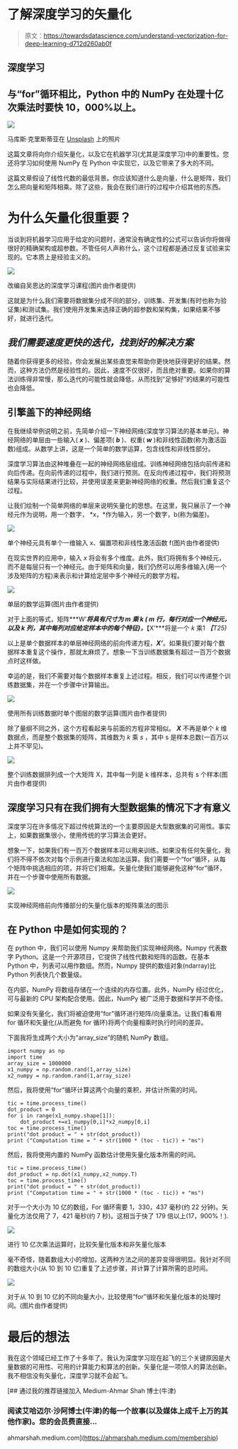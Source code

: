 # 了解深度学习的矢量化

> 原文：<https://towardsdatascience.com/understand-vectorization-for-deep-learning-d712d260ab0f>

## 深度学习

## 与“for”循环相比，Python 中的 NumPy 在处理十亿次乘法时要快 10，000%以上。

![](img/a520f5acc88153dea75ddf52cfb59aca.png)

马库斯·克里斯蒂亚在 [Unsplash](https://unsplash.com?utm_source=medium&utm_medium=referral) 上的照片

这篇文章将向你介绍矢量化，以及它在机器学习(尤其是深度学习)中的重要性。您还将学习如何使用 NumPy 在 Python 中实现它，以及它带来了多大的不同。

这篇文章假设了线性代数的最低背景。你应该知道什么是向量，什么是矩阵，我们怎么把向量和矩阵相乘。除了这些，我会在我们进行的过程中介绍其他的东西。

# 为什么矢量化很重要？

当谈到将机器学习应用于给定的问题时，通常没有确定性的公式可以告诉你将做得很好的精确架构或超参数。不管任何人声称什么，这个过程都是通过反复试验来实现的。它本质上是经验主义的。

![](img/8f8cf493f518e5c96913861a770cd6a2.png)

改编自吴恩达的深度学习课程(图片由作者提供)

这就是为什么我们需要将数据集分成不同的部分，训练集、开发集(有时也称为验证集)和测试集。我们使用开发集来选择正确的超参数和架构集，如果结果不够好，就进行迭代。

## ***我们需要速度更快的迭代，找到好的解决方案***

随着你获得更多的经验，你会发展出某些直觉来帮助你更快地获得更好的结果。然而，这种方法仍然是经验性的。因此，速度不仅很好，而且绝对重要。如果你的算法训练得非常慢，那么迭代的可能性就会降低，从而找到“足够好”的结果的可能性也会降低。

## 引擎盖下的神经网络

在我继续举例说明之前，先简单介绍一下神经网络(深度学习算法的基本单元)。神经网络的单层由一些输入( ***x*** )、偏差项( ***b*** )、权重( ***w*** )和非线性函数(称为激活函数)组成。从数学上讲，这是一个简单的数学运算，包含线性和非线性部分。

深度学习算法由这种堆叠在一起的神经网络层组成。训练神经网络包括向前传递和向后传递。在向前传递的过程中，我们进行预测。在反向传递过程中，我们将预测结果与实际结果进行比较，并使用误差来更新神经网络的权重。然后我们重复这个过程。

让我们绘制一个简单网络的单层来说明矢量化的思想。在这里，我只展示了一个神经元作为说明，用一个数字， *x，*作为输入，另一个数字，b(称为偏差)。

![](img/995fe646e74280672de6b525778cc51a.png)

单个神经元具有单个一维输入 x、偏置项和非线性激活函数 f(图片由作者提供)

在现实世界的应用中，输入 *x* 将会有多个维度。此外，我们将拥有多个神经元，而不是每层只有一个神经元。由于矩阵和向量，我们仍然可以用多维输入(用一个涉及矩阵的方程)来表示和计算给定层中多个神经元的数学方程。

![](img/999ae71ca7128a001441f370ed2da365.png)

单层的数学运算(图片由作者提供)

对于上面的等式，矩阵***W’***将具有尺寸为 *m* 乘 *k* ( *m* 行，每行对应一个神经元，以及 *k* 列，其中每列对应给定样本中的每个特征)，***【X’***将是一个 *k* 乘1 *【T25)*

以上是单个数据样本的单层神经网络的前向传递方程，***X’***。如果我们要对每个数据样本重复这个操作，那就太麻烦了。想象一下当训练数据集有超过一百万个数据点时这样做。

幸运的是，我们不需要对每个数据样本重复上述过程。相反，我们可以传递整个训练数据集，并在一个步骤中计算输出。

![](img/4b593601d53daa5b30be449ae2665486.png)

使用所有训练数据时单个图层的数学运算(图片由作者提供)

除了量纲不同之外，这个方程看起来与前面的方程非常相似。 ***X*** 不再是单个 *k* 维数据点，而是整个数据集的矩阵，其维数为 *k* 乘 *s* ，其中 s 是样本总数(一百万以上并不罕见)。

![](img/c3f6bfe723b99d2fe1405812e94e638b.png)

整个训练数据排列成一个大矩阵 X，其中每一列是 k 维样本，总共有 s 个样本(图片由作者提供)

## 深度学习只有在我们拥有大型数据集的情况下才有意义

深度学习在许多情况下超过传统算法的一个主要原因是大型数据集的可用性。事实上，如果数据集很小，使用传统的学习算法会更好。

想象一下，如果我们有一百万个数据样本可以用来训练。如果没有任何矢量化，我们将不得不依次对每个示例进行乘法和加法运算。我们需要一个“for”循环，从每个矩阵中挑选相应的项，并将它们相乘。矢量化使我们能够避免这种“for”循环，并在一个步骤中使用所有数据。

![](img/cc12ba8599ff4ee77ef2e00df74e02ba.png)

实现神经网络前向传播部分的矢量化版本的矩阵乘法的图示

## 在 Python 中是如何实现的？

在 python 中，我们可以使用 Numpy 来帮助我们实现神经网络。Numpy 代表数字 Python。这是一个开源项目，它提供了线性代数和矩阵的函数。在基本 Python 中，列表可以用作数组。然而，Numpy 提供的数组对象(ndarray)比 Python 列表快几个数量级。

在内部，NumPy 将数组存储在一个连续的内存位置。此外，NumPy 经过优化，可与最新的 CPU 架构配合使用。因此，NumPy 被广泛用于数据科学并不奇怪。

如果没有矢量化，我们将被迫使用“for”循环进行矩阵/向量乘法。让我们看看用 for 循环和矢量化(从而避免 for 循环)将两个向量相乘时执行时间的差异。

下面我将生成两个大小为“array_size”的随机 NumPy 数组。

```
import numpy as np
import time
array_size = 1000000
x1_numpy = np.random.rand(1,array_size)
x2_numpy = np.random.rand(1,array_size)
```

然后，我将使用“for”循环计算这两个向量的乘积，并估计所需的时间。

```
tic = time.process_time()
dot_product = 0
for i in range(x1_numpy.shape[1]):
    dot_product +=x1_numpy[0,i]*x2_numpy[0,i]
toc = time.process_time()
print("dot product = " + str(dot_product))
print ("Computation time = " + str(1000 * (toc - tic)) + "ms")
```

然后，我将使用内置的 NumPy 函数估计使用矢量化版本所需的时间。

```
tic = time.process_time()
dot_product = np.dot(x1_numpy,x2_numpy.T)
toc = time.process_time()
print("dot product = " + str(dot_product))
print ("Computation time = " + str(1000 * (toc - tic)) + "ms")
```

对于一个大小为 10 亿的数组，For 循环需要 1，330，437 毫秒(约 22 分钟)。矢量化方法仅用了 7，421 毫秒(约 7 秒)。这相当于快了 179 倍以上(17，900%！).

![](img/dbf11a4030552b4007d99e27dc0de300.png)

进行 10 亿次乘法运算时，比较矢量化版本和非矢量化版本

毫不奇怪，随着数组大小的增加，这两种方法之间的差异变得很明显。我针对不同的数组大小(从 10 到 10 亿)重复了上述步骤，并计算了计算所需的总时间。

![](img/892cbf08d9283c3e6be736eb5acb34cc.png)

对于从 10 到 10 亿的不同向量大小，比较使用“for”循环和矢量化版本的处理时间。(图片由作者提供)

# 最后的想法

我在这个领域已经工作了十多年了。我认为深度学习现在起飞的三个关键原因是大量数据的可用性、可用的计算能力和算法的创新。矢量化是一项惊人的算法创新。我不相信没有矢量化，深度学习就不会起飞。

[](https://ahmarshah.medium.com/membership) [## 通过我的推荐链接加入 Medium-Ahmar Shah 博士(牛津)

### 阅读艾哈迈尔·沙阿博士(牛津)的每一个故事(以及媒体上成千上万的其他作家)。您的会员费直接…

ahmarshah.medium.com](https://ahmarshah.medium.com/membership)